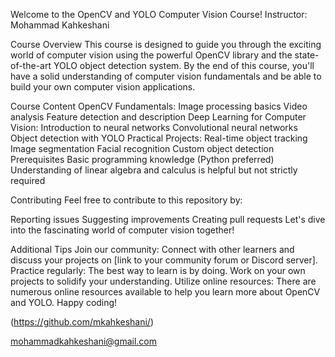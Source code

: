Welcome to the OpenCV and YOLO Computer Vision Course!
Instructor: Mohammad Kahkeshani

Course Overview
This course is designed to guide you through the exciting world of computer vision using the powerful OpenCV library and the state-of-the-art YOLO object detection system. By the end of this course, you'll have a solid understanding of computer vision fundamentals and be able to build your own computer vision applications.

Course Content
OpenCV Fundamentals:
Image processing basics
Video analysis
Feature detection and description
Deep Learning for Computer Vision:
Introduction to neural networks
Convolutional neural networks
Object detection with YOLO
Practical Projects:
Real-time object tracking
Image segmentation
Facial recognition
Custom object detection
Prerequisites
Basic programming knowledge (Python preferred)
Understanding of linear algebra and calculus is helpful but not strictly required

Contributing
Feel free to contribute to this repository by:

Reporting issues
Suggesting improvements
Creating pull requests
Let's dive into the fascinating world of computer vision together!

Additional Tips
Join our community: Connect with other learners and discuss your projects on [link to your community forum or Discord server].
Practice regularly: The best way to learn is by doing. Work on your own projects to solidify your understanding.
Utilize online resources: There are numerous online resources available to help you learn more about OpenCV and YOLO.
Happy coding!

(https://github.com/mkahkeshani/)

mohammadkahkeshani@gmail.com
